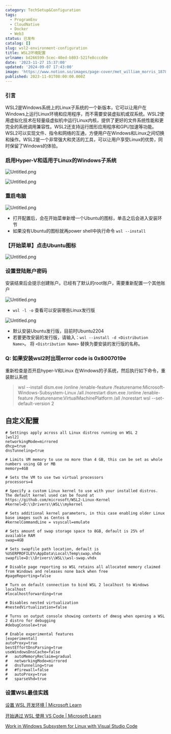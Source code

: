 ```yaml
---
category: TechSetup&Configuration
tags:
  - ProgramEnv
  - CloudNative
  - Docker
  - Web3
status: 已发布
catalog: []
slug: wsl2-environment-configuration
title: WSL2环境配置
urlname: bd266599-5cec-40ed-b803-521fe8cccdde
date: '2023-11-27 15:37:00'
updated: '2024-09-07 17:43:00'
image: 'https://www.notion.so/images/page-cover/met_william_morris_1878.jpg'
published: 2023-11-01T08:00:00.000Z
---
```


### 引言


WSL2是Windows系统上的Linux子系统的一个新版本，它可以让用户在Windows上运行Linux环境和应用程序，而不需要安装虚拟机或双系统。WSL2使用虚拟化技术在轻量级虚拟机中运行Linux内核，提供了更好的文件系统性能和更完全的系统调用兼容性。WSL2还支持运行图形应用程序和GPU加速等功能。WSL2可以实现文件、指令和网络的互通，方便用户在Windows和Linux之间切换和操作。WSL2是一个非常强大和灵活的工具，可以让用户享受Linux的优势，同时保留了Windows的体验。


### 启用Hyper-V和适用于Linux的Windows子系统


![Untitled.png](https://prod-files-secure.s3.us-west-2.amazonaws.com/5d24fe63-e567-4804-86f9-9fdc62e13082/62efe4d1-37d6-4606-a7b8-34dcd63ff38a/Untitled.png?X-Amz-Algorithm=AWS4-HMAC-SHA256&X-Amz-Content-Sha256=UNSIGNED-PAYLOAD&X-Amz-Credential=ASIAZI2LB466WWFXF5HK%2F20250412%2Fus-west-2%2Fs3%2Faws4_request&X-Amz-Date=20250412T053730Z&X-Amz-Expires=3600&X-Amz-Security-Token=IQoJb3JpZ2luX2VjEFUaCXVzLXdlc3QtMiJIMEYCIQDdJ%2BGgyLOI%2FSnUrEOJLXG4r16ITQ9JWneMvhOdDWJ5FQIhAMRRVDNSmFvqX4H6P8JnuzJJDBM0uBwon78vNVW9BnqKKogECM7%2F%2F%2F%2F%2F%2F%2F%2F%2F%2FwEQABoMNjM3NDIzMTgzODA1IgxYAy0ZuFYqzKvKAogq3AOG%2BVU4L6Q8qNPYQd4qMUbwUgYBKC1m1Aqqjl5UfHvuYkjhrVmw3UORl4ewtg8K0JZfNSnrwaH87VMEnBdjiwGIo93rnnP9kMJ7SrevpsTL3yiXXHN8T9kOtRPWsblajG1fn%2Fk7H7A7SBhGKyCi5iF6DnyLkb0fiLltu%2FZBepUxHu8rNpNWOwF49X%2BQcDKNbYRt6TGk7Nk4BV5M6k%2BY6fa%2BFoT27Xlrn0o%2FB0KjhiNkfzGdEXKC0gtL5Up1rrojX3xKoXFZsAkasUmp8LGNp%2FTL2iTkfVdLZGQXGQa2IM8fJQ0fHe1wUlZbrEWSaiLBxwpQPy4gvdz30jD4ozUoWHzuWU8cupJG4o3dVJxRSHHvvsuVr1wbrZFNA7%2BCV%2F%2BBUCqy57TBBg3YKP7JKuDjxZiv1LAdc5ZJq5UEatahs3OkXgfdRdlbA6f9HGf%2FtHNuoFVbDgJfEQOfGbpS%2Fu77N25fKIpjSQ44nJNv9M%2FyA%2Facbs4wHa7nBqAJpM7Yw4XL2GKSIwU04BDuPH9K%2BZzVgY5bOv%2FAylBvSCe%2FhpkD%2BHTcHRm5g3dYmCpfNUNLU0sIPUt7UQ30lINbXVGcq0G5TsuN5L1EPZPBKD8GwDKqkLfgsnKqw9EpVpebtpAS%2BjCJ6%2Be%2FBjqkAWZV%2Bh%2B%2FNke2U50i0huvJVaVT75b514Zxtp0%2BuiYWehyToGKvs59GU7zZFlqchKa9gUsIH5xF7dbcTPlWgThqvmGyhsNaMqIo2SDbPQ6TnSdS%2F3Bnp8m5sxHRptPBhjle%2BBbgo7LKoQFxiQ5FRGx3HXFtHHizgWaulmtmOZt6LPWcWsPj3D1kCILOYbXnWsnwNVNj0o6v7HV6NgJWjUaKwPI93rl&X-Amz-Signature=d946857a050aa5a708e3d95c5e4b257e32d1d99cb55c80136813a766107d4505&X-Amz-SignedHeaders=host&x-id=GetObject)


![Untitled.png](https://prod-files-secure.s3.us-west-2.amazonaws.com/5d24fe63-e567-4804-86f9-9fdc62e13082/74866fe6-9ce5-4055-94c5-4900f6f5ff8b/Untitled.png?X-Amz-Algorithm=AWS4-HMAC-SHA256&X-Amz-Content-Sha256=UNSIGNED-PAYLOAD&X-Amz-Credential=ASIAZI2LB466WWFXF5HK%2F20250412%2Fus-west-2%2Fs3%2Faws4_request&X-Amz-Date=20250412T053730Z&X-Amz-Expires=3600&X-Amz-Security-Token=IQoJb3JpZ2luX2VjEFUaCXVzLXdlc3QtMiJIMEYCIQDdJ%2BGgyLOI%2FSnUrEOJLXG4r16ITQ9JWneMvhOdDWJ5FQIhAMRRVDNSmFvqX4H6P8JnuzJJDBM0uBwon78vNVW9BnqKKogECM7%2F%2F%2F%2F%2F%2F%2F%2F%2F%2FwEQABoMNjM3NDIzMTgzODA1IgxYAy0ZuFYqzKvKAogq3AOG%2BVU4L6Q8qNPYQd4qMUbwUgYBKC1m1Aqqjl5UfHvuYkjhrVmw3UORl4ewtg8K0JZfNSnrwaH87VMEnBdjiwGIo93rnnP9kMJ7SrevpsTL3yiXXHN8T9kOtRPWsblajG1fn%2Fk7H7A7SBhGKyCi5iF6DnyLkb0fiLltu%2FZBepUxHu8rNpNWOwF49X%2BQcDKNbYRt6TGk7Nk4BV5M6k%2BY6fa%2BFoT27Xlrn0o%2FB0KjhiNkfzGdEXKC0gtL5Up1rrojX3xKoXFZsAkasUmp8LGNp%2FTL2iTkfVdLZGQXGQa2IM8fJQ0fHe1wUlZbrEWSaiLBxwpQPy4gvdz30jD4ozUoWHzuWU8cupJG4o3dVJxRSHHvvsuVr1wbrZFNA7%2BCV%2F%2BBUCqy57TBBg3YKP7JKuDjxZiv1LAdc5ZJq5UEatahs3OkXgfdRdlbA6f9HGf%2FtHNuoFVbDgJfEQOfGbpS%2Fu77N25fKIpjSQ44nJNv9M%2FyA%2Facbs4wHa7nBqAJpM7Yw4XL2GKSIwU04BDuPH9K%2BZzVgY5bOv%2FAylBvSCe%2FhpkD%2BHTcHRm5g3dYmCpfNUNLU0sIPUt7UQ30lINbXVGcq0G5TsuN5L1EPZPBKD8GwDKqkLfgsnKqw9EpVpebtpAS%2BjCJ6%2Be%2FBjqkAWZV%2Bh%2B%2FNke2U50i0huvJVaVT75b514Zxtp0%2BuiYWehyToGKvs59GU7zZFlqchKa9gUsIH5xF7dbcTPlWgThqvmGyhsNaMqIo2SDbPQ6TnSdS%2F3Bnp8m5sxHRptPBhjle%2BBbgo7LKoQFxiQ5FRGx3HXFtHHizgWaulmtmOZt6LPWcWsPj3D1kCILOYbXnWsnwNVNj0o6v7HV6NgJWjUaKwPI93rl&X-Amz-Signature=ef1e684a04984dcd17a4858cdb9938f329b44c2b147a285ec4e4c0b56839e289&X-Amz-SignedHeaders=host&x-id=GetObject)


### 重启电脑


![Untitled.png](https://prod-files-secure.s3.us-west-2.amazonaws.com/5d24fe63-e567-4804-86f9-9fdc62e13082/ed8ca255-2fda-4c1b-9b1a-f1896300e8e7/Untitled.png?X-Amz-Algorithm=AWS4-HMAC-SHA256&X-Amz-Content-Sha256=UNSIGNED-PAYLOAD&X-Amz-Credential=ASIAZI2LB466WWFXF5HK%2F20250412%2Fus-west-2%2Fs3%2Faws4_request&X-Amz-Date=20250412T053730Z&X-Amz-Expires=3600&X-Amz-Security-Token=IQoJb3JpZ2luX2VjEFUaCXVzLXdlc3QtMiJIMEYCIQDdJ%2BGgyLOI%2FSnUrEOJLXG4r16ITQ9JWneMvhOdDWJ5FQIhAMRRVDNSmFvqX4H6P8JnuzJJDBM0uBwon78vNVW9BnqKKogECM7%2F%2F%2F%2F%2F%2F%2F%2F%2F%2FwEQABoMNjM3NDIzMTgzODA1IgxYAy0ZuFYqzKvKAogq3AOG%2BVU4L6Q8qNPYQd4qMUbwUgYBKC1m1Aqqjl5UfHvuYkjhrVmw3UORl4ewtg8K0JZfNSnrwaH87VMEnBdjiwGIo93rnnP9kMJ7SrevpsTL3yiXXHN8T9kOtRPWsblajG1fn%2Fk7H7A7SBhGKyCi5iF6DnyLkb0fiLltu%2FZBepUxHu8rNpNWOwF49X%2BQcDKNbYRt6TGk7Nk4BV5M6k%2BY6fa%2BFoT27Xlrn0o%2FB0KjhiNkfzGdEXKC0gtL5Up1rrojX3xKoXFZsAkasUmp8LGNp%2FTL2iTkfVdLZGQXGQa2IM8fJQ0fHe1wUlZbrEWSaiLBxwpQPy4gvdz30jD4ozUoWHzuWU8cupJG4o3dVJxRSHHvvsuVr1wbrZFNA7%2BCV%2F%2BBUCqy57TBBg3YKP7JKuDjxZiv1LAdc5ZJq5UEatahs3OkXgfdRdlbA6f9HGf%2FtHNuoFVbDgJfEQOfGbpS%2Fu77N25fKIpjSQ44nJNv9M%2FyA%2Facbs4wHa7nBqAJpM7Yw4XL2GKSIwU04BDuPH9K%2BZzVgY5bOv%2FAylBvSCe%2FhpkD%2BHTcHRm5g3dYmCpfNUNLU0sIPUt7UQ30lINbXVGcq0G5TsuN5L1EPZPBKD8GwDKqkLfgsnKqw9EpVpebtpAS%2BjCJ6%2Be%2FBjqkAWZV%2Bh%2B%2FNke2U50i0huvJVaVT75b514Zxtp0%2BuiYWehyToGKvs59GU7zZFlqchKa9gUsIH5xF7dbcTPlWgThqvmGyhsNaMqIo2SDbPQ6TnSdS%2F3Bnp8m5sxHRptPBhjle%2BBbgo7LKoQFxiQ5FRGx3HXFtHHizgWaulmtmOZt6LPWcWsPj3D1kCILOYbXnWsnwNVNj0o6v7HV6NgJWjUaKwPI93rl&X-Amz-Signature=2f2a1a167d5a13a93d2e68cdaeea4c8ddac6fb0b7138e68325f26f7a64c5f506&X-Amz-SignedHeaders=host&x-id=GetObject)

- 打开配置后，会在开始菜单新增一个Ubuntu的图标，单击之后会进入安装环节
- 如果没有Ubuntu的图标就再power shell中执行命令 `wsl --install`

### 【开始菜单】点击Ubuntu图标


![Untitled.png](https://prod-files-secure.s3.us-west-2.amazonaws.com/5d24fe63-e567-4804-86f9-9fdc62e13082/d7415a12-f453-43fe-a604-a208d85638a3/Untitled.png?X-Amz-Algorithm=AWS4-HMAC-SHA256&X-Amz-Content-Sha256=UNSIGNED-PAYLOAD&X-Amz-Credential=ASIAZI2LB466WWFXF5HK%2F20250412%2Fus-west-2%2Fs3%2Faws4_request&X-Amz-Date=20250412T053730Z&X-Amz-Expires=3600&X-Amz-Security-Token=IQoJb3JpZ2luX2VjEFUaCXVzLXdlc3QtMiJIMEYCIQDdJ%2BGgyLOI%2FSnUrEOJLXG4r16ITQ9JWneMvhOdDWJ5FQIhAMRRVDNSmFvqX4H6P8JnuzJJDBM0uBwon78vNVW9BnqKKogECM7%2F%2F%2F%2F%2F%2F%2F%2F%2F%2FwEQABoMNjM3NDIzMTgzODA1IgxYAy0ZuFYqzKvKAogq3AOG%2BVU4L6Q8qNPYQd4qMUbwUgYBKC1m1Aqqjl5UfHvuYkjhrVmw3UORl4ewtg8K0JZfNSnrwaH87VMEnBdjiwGIo93rnnP9kMJ7SrevpsTL3yiXXHN8T9kOtRPWsblajG1fn%2Fk7H7A7SBhGKyCi5iF6DnyLkb0fiLltu%2FZBepUxHu8rNpNWOwF49X%2BQcDKNbYRt6TGk7Nk4BV5M6k%2BY6fa%2BFoT27Xlrn0o%2FB0KjhiNkfzGdEXKC0gtL5Up1rrojX3xKoXFZsAkasUmp8LGNp%2FTL2iTkfVdLZGQXGQa2IM8fJQ0fHe1wUlZbrEWSaiLBxwpQPy4gvdz30jD4ozUoWHzuWU8cupJG4o3dVJxRSHHvvsuVr1wbrZFNA7%2BCV%2F%2BBUCqy57TBBg3YKP7JKuDjxZiv1LAdc5ZJq5UEatahs3OkXgfdRdlbA6f9HGf%2FtHNuoFVbDgJfEQOfGbpS%2Fu77N25fKIpjSQ44nJNv9M%2FyA%2Facbs4wHa7nBqAJpM7Yw4XL2GKSIwU04BDuPH9K%2BZzVgY5bOv%2FAylBvSCe%2FhpkD%2BHTcHRm5g3dYmCpfNUNLU0sIPUt7UQ30lINbXVGcq0G5TsuN5L1EPZPBKD8GwDKqkLfgsnKqw9EpVpebtpAS%2BjCJ6%2Be%2FBjqkAWZV%2Bh%2B%2FNke2U50i0huvJVaVT75b514Zxtp0%2BuiYWehyToGKvs59GU7zZFlqchKa9gUsIH5xF7dbcTPlWgThqvmGyhsNaMqIo2SDbPQ6TnSdS%2F3Bnp8m5sxHRptPBhjle%2BBbgo7LKoQFxiQ5FRGx3HXFtHHizgWaulmtmOZt6LPWcWsPj3D1kCILOYbXnWsnwNVNj0o6v7HV6NgJWjUaKwPI93rl&X-Amz-Signature=72970b30ac4772d2952ac193d130934ba40ee6f5cd4b2503ed709c9b81be71e6&X-Amz-SignedHeaders=host&x-id=GetObject)


### 设置登陆账户密码


安装结束后会提示创建账户。已经有了默认的root账户，需要重新配置一个其他账户


![Untitled.png](https://prod-files-secure.s3.us-west-2.amazonaws.com/5d24fe63-e567-4804-86f9-9fdc62e13082/bb38a6ce-031e-4122-9787-de509d2240bf/Untitled.png?X-Amz-Algorithm=AWS4-HMAC-SHA256&X-Amz-Content-Sha256=UNSIGNED-PAYLOAD&X-Amz-Credential=ASIAZI2LB466WWFXF5HK%2F20250412%2Fus-west-2%2Fs3%2Faws4_request&X-Amz-Date=20250412T053730Z&X-Amz-Expires=3600&X-Amz-Security-Token=IQoJb3JpZ2luX2VjEFUaCXVzLXdlc3QtMiJIMEYCIQDdJ%2BGgyLOI%2FSnUrEOJLXG4r16ITQ9JWneMvhOdDWJ5FQIhAMRRVDNSmFvqX4H6P8JnuzJJDBM0uBwon78vNVW9BnqKKogECM7%2F%2F%2F%2F%2F%2F%2F%2F%2F%2FwEQABoMNjM3NDIzMTgzODA1IgxYAy0ZuFYqzKvKAogq3AOG%2BVU4L6Q8qNPYQd4qMUbwUgYBKC1m1Aqqjl5UfHvuYkjhrVmw3UORl4ewtg8K0JZfNSnrwaH87VMEnBdjiwGIo93rnnP9kMJ7SrevpsTL3yiXXHN8T9kOtRPWsblajG1fn%2Fk7H7A7SBhGKyCi5iF6DnyLkb0fiLltu%2FZBepUxHu8rNpNWOwF49X%2BQcDKNbYRt6TGk7Nk4BV5M6k%2BY6fa%2BFoT27Xlrn0o%2FB0KjhiNkfzGdEXKC0gtL5Up1rrojX3xKoXFZsAkasUmp8LGNp%2FTL2iTkfVdLZGQXGQa2IM8fJQ0fHe1wUlZbrEWSaiLBxwpQPy4gvdz30jD4ozUoWHzuWU8cupJG4o3dVJxRSHHvvsuVr1wbrZFNA7%2BCV%2F%2BBUCqy57TBBg3YKP7JKuDjxZiv1LAdc5ZJq5UEatahs3OkXgfdRdlbA6f9HGf%2FtHNuoFVbDgJfEQOfGbpS%2Fu77N25fKIpjSQ44nJNv9M%2FyA%2Facbs4wHa7nBqAJpM7Yw4XL2GKSIwU04BDuPH9K%2BZzVgY5bOv%2FAylBvSCe%2FhpkD%2BHTcHRm5g3dYmCpfNUNLU0sIPUt7UQ30lINbXVGcq0G5TsuN5L1EPZPBKD8GwDKqkLfgsnKqw9EpVpebtpAS%2BjCJ6%2Be%2FBjqkAWZV%2Bh%2B%2FNke2U50i0huvJVaVT75b514Zxtp0%2BuiYWehyToGKvs59GU7zZFlqchKa9gUsIH5xF7dbcTPlWgThqvmGyhsNaMqIo2SDbPQ6TnSdS%2F3Bnp8m5sxHRptPBhjle%2BBbgo7LKoQFxiQ5FRGx3HXFtHHizgWaulmtmOZt6LPWcWsPj3D1kCILOYbXnWsnwNVNj0o6v7HV6NgJWjUaKwPI93rl&X-Amz-Signature=c36cd442c61932c07ab48d070db57515a6fd2d04979577ab7e670b195ba05861&X-Amz-SignedHeaders=host&x-id=GetObject)

- `wsl -l -o` 查看可以安装哪些Linux发行版

![Untitled.png](https://prod-files-secure.s3.us-west-2.amazonaws.com/5d24fe63-e567-4804-86f9-9fdc62e13082/4b4e5e2f-4e13-4651-8884-559a62c38137/Untitled.png?X-Amz-Algorithm=AWS4-HMAC-SHA256&X-Amz-Content-Sha256=UNSIGNED-PAYLOAD&X-Amz-Credential=ASIAZI2LB466WWFXF5HK%2F20250412%2Fus-west-2%2Fs3%2Faws4_request&X-Amz-Date=20250412T053730Z&X-Amz-Expires=3600&X-Amz-Security-Token=IQoJb3JpZ2luX2VjEFUaCXVzLXdlc3QtMiJIMEYCIQDdJ%2BGgyLOI%2FSnUrEOJLXG4r16ITQ9JWneMvhOdDWJ5FQIhAMRRVDNSmFvqX4H6P8JnuzJJDBM0uBwon78vNVW9BnqKKogECM7%2F%2F%2F%2F%2F%2F%2F%2F%2F%2FwEQABoMNjM3NDIzMTgzODA1IgxYAy0ZuFYqzKvKAogq3AOG%2BVU4L6Q8qNPYQd4qMUbwUgYBKC1m1Aqqjl5UfHvuYkjhrVmw3UORl4ewtg8K0JZfNSnrwaH87VMEnBdjiwGIo93rnnP9kMJ7SrevpsTL3yiXXHN8T9kOtRPWsblajG1fn%2Fk7H7A7SBhGKyCi5iF6DnyLkb0fiLltu%2FZBepUxHu8rNpNWOwF49X%2BQcDKNbYRt6TGk7Nk4BV5M6k%2BY6fa%2BFoT27Xlrn0o%2FB0KjhiNkfzGdEXKC0gtL5Up1rrojX3xKoXFZsAkasUmp8LGNp%2FTL2iTkfVdLZGQXGQa2IM8fJQ0fHe1wUlZbrEWSaiLBxwpQPy4gvdz30jD4ozUoWHzuWU8cupJG4o3dVJxRSHHvvsuVr1wbrZFNA7%2BCV%2F%2BBUCqy57TBBg3YKP7JKuDjxZiv1LAdc5ZJq5UEatahs3OkXgfdRdlbA6f9HGf%2FtHNuoFVbDgJfEQOfGbpS%2Fu77N25fKIpjSQ44nJNv9M%2FyA%2Facbs4wHa7nBqAJpM7Yw4XL2GKSIwU04BDuPH9K%2BZzVgY5bOv%2FAylBvSCe%2FhpkD%2BHTcHRm5g3dYmCpfNUNLU0sIPUt7UQ30lINbXVGcq0G5TsuN5L1EPZPBKD8GwDKqkLfgsnKqw9EpVpebtpAS%2BjCJ6%2Be%2FBjqkAWZV%2Bh%2B%2FNke2U50i0huvJVaVT75b514Zxtp0%2BuiYWehyToGKvs59GU7zZFlqchKa9gUsIH5xF7dbcTPlWgThqvmGyhsNaMqIo2SDbPQ6TnSdS%2F3Bnp8m5sxHRptPBhjle%2BBbgo7LKoQFxiQ5FRGx3HXFtHHizgWaulmtmOZt6LPWcWsPj3D1kCILOYbXnWsnwNVNj0o6v7HV6NgJWjUaKwPI93rl&X-Amz-Signature=cf04cb2be5434802ecef4d146bf92a1a3ace22c2808f665439a97ae0ed20fc40&X-Amz-SignedHeaders=host&x-id=GetObject)

- 默认安装Ubuntu发行版，目前时Ubuntu2204
- 若要更改安装的发行版，请输入：`wsl --install -d <Distribution Name>`。 将 `<Distribution Name>` 替换为要安装的发行版的名称。

### Q: 如果安装wsl2时出现error code is 0x8007019e


重新检查是否开启hyper-V和Linux 在Windows的子系统，然后执行如下命令，重装默认系统

> wsl --install
> dism.exe /online /enable-feature /featurename:Microsoft-Windows-Subsystem-Linux /all /norestart
> dism.exe /online /enable-feature /featurename:VirtualMachinePlatform /all /norestart
> wsl --set-default-version 2

## 自定义配置


```shell
# Settings apply across all Linux distros running on WSL 2
[wsl2]
networkingMode=mirrored
dhcp=true
dnsTunneling=true

# Limits VM memory to use no more than 4 GB, this can be set as whole numbers using GB or MB
memory=4GB 

# Sets the VM to use two virtual processors
processors=4

# Specify a custom Linux kernel to use with your installed distros. The default kernel used can be found at https://github.com/microsoft/WSL2-Linux-Kernel
#kernel=D:\\Drivers\\WSL\\mykernel

# Sets additional kernel parameters, in this case enabling older Linux base images such as Centos 6
#kernelCommandLine = vsyscall=emulate

# Sets amount of swap storage space to 8GB, default is 25% of available RAM
swap=4GB

# Sets swapfile path location, default is %USERPROFILE%\AppData\Local\Temp\swap.vhdx
swapfile=D:\\Drivers\\WSL\\wsl-swap.vhdx

# Disable page reporting so WSL retains all allocated memory claimed from Windows and releases none back when free
#pageReporting=false

# Turn on default connection to bind WSL 2 localhost to Windows localhost
#localhostforwarding=true

# Disables nested virtualization
#nestedVirtualization=false

# Turns on output console showing contents of dmesg when opening a WSL 2 distro for debugging
#debugConsole=true

# Enable experimental features
[experimental]
autoProxy=true
bestEffortDnsParsing=true
useWindowsDnsCache=false
#   autoMemoryReclaim=gradual
#   networkingMode=mirrored
#   dnsTunneling=true
#   #firewall=false
#   autoProxy=true
#   sparseVhd=true
```


### 设置WSL最佳实践


[设置 WSL 开发环境 | Microsoft Learn](https://learn.microsoft.com/zh-cn/windows/wsl/setup/environment#set-up-your-linux-username-and-password)


[开始通过 WSL 使用 VS Code | Microsoft Learn](https://learn.microsoft.com/zh-cn/windows/wsl/tutorials/wsl-vscode)


[Work in Windows Subsystem for Linux with Visual Studio Code](https://code.visualstudio.com/docs/remote/wsl-tutorial)

